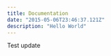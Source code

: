 ```yaml
---
title: Documentation
date: "2015-05-06T23:46:37.121Z"
description: "Hello World"
---
```


Test update
